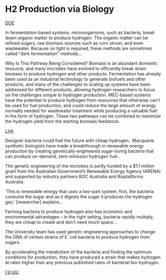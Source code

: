 # H2 Production via Biology

[DOE](https://www.energy.gov/eere/fuelcells/hydrogen-production-microbial-biomass-conversion)

In fermentation-based systems, microorganisms, such as bacteria, break
down organic matter to produce hydrogen. The organic matter can be
refined sugars, raw biomass sources such as corn stover, and even
wastewater. Because no light is required, these methods are sometimes
called "dark fermentation" methods...

Why Is This Pathway Being Considered? Biomass is an abundant domestic
resource, and many microbes have evolved to efficiently break down
biomass to produce hydrogen and other products. Fermentation has
already been used as an industrial technology to generate biofuels and
other products, and many of the challenges to scaling up systems have
been addressed for different products, allowing hydrogen researchers
to focus on the challenges unique to hydrogen production. MEC-based
systems have the potential to produce hydrogen from resources that
otherwise can’t be used for fuel production, and could reduce the
large amount of energy normally needed for wastewater treatment while
producing a valuable fuel in the form of hydrogen. These two pathways
can be combined to maximize the hydrogen yield from the starting
biomass feedstock.

[Link](https://lighthouse.mq.edu.au/article/september2/designer-bacteria-could-fuel-the-future-with-cheap-hydrogen)

Designer bacteria could fuel the future with cheap
hydrogen.. Macquarie synthetic biologists have made a breakthrough in
renewable energy production by creating genetically-engineered
sugar-loving bacteria that can produce on-demand, zero-emission
hydrogen fuel..

The genetic engineering of the microbes is partly funded by a $1.1
million grant from the Australian Government’s Renewable Energy Agency
(ARENA) and supported by industry partners BOC Australia and
Bioplatforms Australia.

'This is renewable energy that uses a two-part system; first, the
bacteria consume the sugar and as it digests the sugar it produces the
hydrogen gas,' [researcher] explains...

Farming bacteria to produce hydrogen also has economic and
environmental advantages – in the right setting, bacteria rapidly
multiply, they are cheap to create and don’t need much space...

The University team has used genetic engineering approaches to change
the DNA of certain strains of E. coli bacteria to produce hydrogen
from sugars.

By accelerating the metabolism of the bacteria and finding the optimum
conditions for production, they have produced a strain that makes
hydrogen at rates higher than any previous published rates of
bacterial bio-hydrogen.

[[⇪Up]](h2-production.html)
